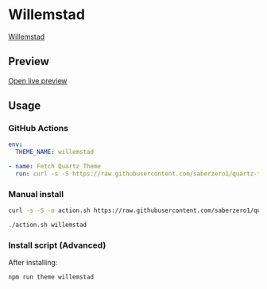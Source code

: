 # Willemstad

[Willemstad](https://notes.tingmelvin.com/ER-Resources/ER2PUB/ER2PUB-01-AboutMe)

## Preview

[Open live preview](https://quartz-themes.github.io/willemstad/)

## Usage

### GitHub Actions

```yaml
env:
  THEME_NAME: willemstad
```

```yaml
- name: Fetch Quartz Theme
  run: curl -s -S https://raw.githubusercontent.com/saberzero1/quartz-themes/master/action.sh | bash -s -- $THEME_NAME
```

### Manual install

```bash
curl -s -S -o action.sh https://raw.githubusercontent.com/saberzero1/quartz-themes/master/action.sh

./action.sh willemstad
```

### Install script (Advanced)

After installing:

```bash
npm run theme willemstad
```
